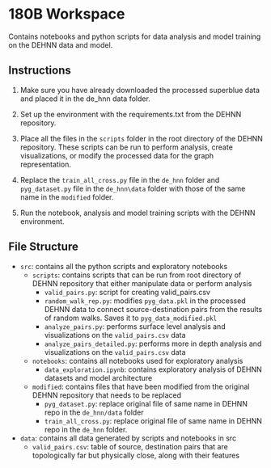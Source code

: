 # 180B Workspace

Contains notebooks and python scripts for data analysis and model training on 
the DEHNN data and model.

## Instructions

1. Make sure you have already downloaded the processed superblue data and placed 
it in the de_hnn data folder.

2. Set up the environment with the requirements.txt from the DEHNN repository.

3. Place all the files in the `scripts` folder in the root directory of the 
DEHNN repository. These scripts can be run to perform analysis, create 
visualizations, or modify the processed data for the graph representation.

4. Replace the `train_all_cross.py` file in the `de_hnn` folder and 
`pyg_dataset.py` file in the `de_hnn\data` folder with those of the same name 
in the `modified` folder.

5. Run the notebook, analysis and model training scripts with the DEHNN 
environment.

## File Structure

- `src`: contains all the python scripts and exploratory notebooks
   - `scripts`: contains scripts that can be run from root directory of DEHNN 
    repository that either manipulate data or perform analysis
      - `valid_pairs.py`: script for creating valid_pairs.csv
      - `random_walk_rep.py`: modifies `pyg_data.pkl` in the processed DEHNN 
        data to connect source-destination pairs from the results of random 
        walks. Saves it to `pyg_data_modified.pkl`
      - `analyze_pairs.py`: performs surface level analysis and visualizations
         on the `valid_pairs.csv` data
      - `analyze_pairs_detailed.py`: performs more in depth analysis and 
       visualizations on the `valid_pairs.csv` data
   - `notebooks`: contains all notebooks used for exploratory analysis
      - `data_exploration.ipynb`: contains exploratory analysis of DEHNN 
        datasets and model architecture
   - `modified`: contains files that have been modified from the original DEHNN 
    repository that needs to be replaced
      - `pyg_dataset.py`: replace original file of same name in DEHNN repo in 
      the `de_hnn/data` folder
      - `train_all_cross.py`: replace original file of same name in DEHNN repo 
      in the `de_hnn` folder. 
- `data`: contains all data generated by scripts and notebooks in src
   - `valid_pairs.csv`: table of source, destination pairs that are 
    topologically far but physically close, along with their features  
